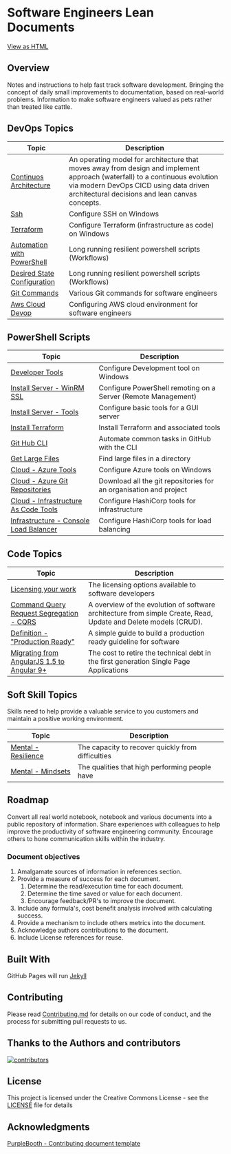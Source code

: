 
# Software Engineers Lean Documents

[View as HTML](https://jamie-clayton.github.io/Docs/)

## Overview

Notes and instructions to help fast track software development.
Bringing the concept of daily small improvements to documentation, based on real-world problems.
Information to make software engineers valued as pets rather than treated like cattle.

## DevOps Topics

| Topic                  | Description              |
|------------------------|--------------------------|
| [Continuos Architecture](devops/ContinuosArchitecture.md) | An operating model for architecture that moves away from design and implement approach (waterfall) to a continuous evolution via modern DevOps CICD using data driven architectural decisions and lean canvas concepts. |
| [Ssh](devops/ssh.md) | Configure SSH on Windows |
| [Terraform](devops/terraform.md) | Configure Terraform (infrastructure as code) on Windows |
| [Automation with PowerShell](devops/Automation.md) | Long running resilient powershell scripts (Workflows) |
| [Desired State Configuration](devops/DesiredStateConfiguration.md) | Long running resilient powershell scripts (Workflows) |
| [Git Commands](devops/GitCommand.md) | Various Git commands for software engineers |
| [Aws Cloud Devop](devops/Aws-Cloud-Devops-Instructions.md) | Configuring AWS cloud environment for software engineers |

## PowerShell Scripts

| Topic                  | Description              |
|------------------------|--------------------------|
| [Developer Tools](devops/Powershell/Install-Personal-Tools.ps1) | Configure Development tool on Windows |
| [Install Server - WinRM SSL](devops/Powershell/Install-Server-1-WinRm.ps1) | Configure PowerShell remoting on a Server (Remote Management) |
| [Install Server - Tools](devops/Powershell/Install-Server-2-Tools.ps1) | Configure basic tools for a GUI server |
| [Install Terraform](devops/Powershell/Install%20Terraform.ps1) | Install Terraform and associated tools |
| [Git Hub CLI](devops/GitHub-cli.md) | Automate common tasks in GitHub with the CLI |
| [Get Large Files](devops/Powershell/Get-LargeFiles.ps1) | Find large files in a directory |
| [Cloud - Azure Tools](devops/Powershell/Install%20Azure%20Tools.ps1) | Configure Azure tools on Windows |
| [Cloud - Azure Git Repositories](devops/Powershell/DownloadAzDOProjectRepositories.ps1) | Download all the git repositories for an organisation and project |
| [Cloud - Infrastructure As Code Tools](devops/Powershell/Install%20Terraform.ps1) | Configure HashiCorp tools for infrastructure |
| [Infrastructure - Console Load Balancer](devops/Powershell/Install%20Consul%20Load%20Balancer.ps1) | Configure HashiCorp tools for load balancing |

## Code Topics

| Topic                  | Description              |
|------------------------|--------------------------|
| [Licensing your work](code/Licensing.md) | The licensing options available to software developers |
| [Command Query Request Segregation - CQRS](code/CQRS.md) | A overview of the evolution of software architecture from simple Create, Read, Update and Delete models (CRUD). |
| [Definition - "Production Ready"](code/ProductionReady.md) | A simple guide to build a production ready guideline for software |
| [Migrating from AngularJS 1.5 to Angular 9+](code/RetiringAngularJs.md) | The cost to retire the technical debt in the first generation Single Page Applications |

## Soft Skill Topics

Skills need to help provide a valuable service to you customers and maintain a positive working environment.

| Topic                  | Description              |
|------------------------|--------------------------|
| [Mental - Resilience](SoftSkills/Resilience.md) | The capacity to recover quickly from difficulties |
| [Mental - Mindsets](SoftSkills/Mindsets.md) | The qualities that high performing people have |

## Roadmap

Convert all real world notebook, notebook and various documents into a public repository of information.
Share experiences with colleagues to help improve the productivity of software engineering community.
Encourage others to hone communication skills within the industry.

### Document objectives

1. Amalgamate sources of information in references section.
2. Provide a measure of success for each document.
    1. Determine the read/execution time for each document.
    2. Determine the time saved or value for each document.
    3. Encourage feedback/PR's to improve the document.
3. Include any formula's, cost benefit analysis involved with calculating success.
4. Provide a mechanism to include others metrics into the document.
5. Acknowledge authors contributions to the document.
6. Include License references for reuse.

## Built With

GitHub Pages will run [Jekyll](https://jekyllrb.com/)

## Contributing

Please read [Contributing.md](Contributing.md) for details on our code of conduct, and the process for submitting pull requests to us.

## Thanks to the Authors and contributors

[![contributors](https://contributors-img.web.app/image?repo=Jamie-Clayton/Docs)](https://github.com/Jamie-Clayton/Docs/graphs/contributors)

## License

This project is licensed under the Creative Commons License - see the [LICENSE](./LICENSE.md) file for details

## Acknowledgments

[PurpleBooth - Contributing document template](https://github.com/PurpleBooth)
